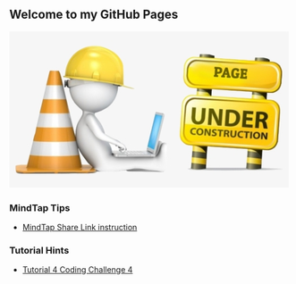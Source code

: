 ## Welcome to my GitHub Pages

![Under Construction](new-content-coming-soon-web-page-is-under.png)

### MindTap Tips

- [MindTap Share Link instruction](./MindTap_Share_URL/Readme.md)

### Tutorial Hints

- [Tutorial 4 Coding Challenge 4](./Tutorial_Hints/T4-4_hints.md)
